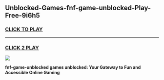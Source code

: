 
## Unblocked-Games-fnf-game-unblocked-Play-Free-9i6h5
<h3>
<a href="https://premium76.site?title=fnf-game-unblocked&ref=18A1">CLICK TO PLAY</a></h3>
<hr>

<h3>
<a href="https://premium76.site?title=fnf-game-unblocked&ref=18A1">CLICK 2 PLAY</a>
  
</h3>

<a href="https://premium76.site?title=fnf-game-unblocked&ref=18A1"><img src="https://clearcache.store/games.png"></a>


**fnf-game-unblocked games unblocked: Your Gateway to Fun and Accessible Online Gaming**
